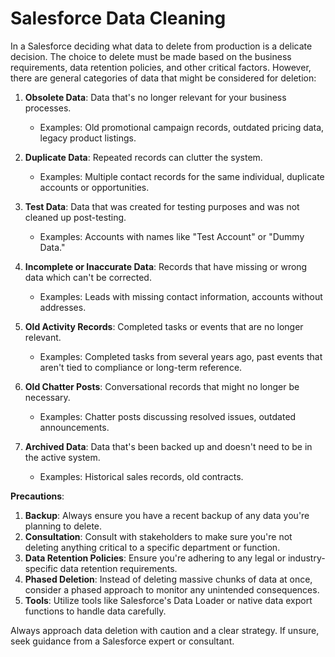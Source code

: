 # Salesforce Data Cleaning

In a Salesforce deciding what data to delete from production is a delicate decision. The choice to delete must be made based on the business requirements, data retention policies, and other critical factors. However, there are general categories of data that might be considered for deletion:

1. **Obsolete Data**: Data that's no longer relevant for your business processes.
   - Examples: Old promotional campaign records, outdated pricing data, legacy product listings.
   
2. **Duplicate Data**: Repeated records can clutter the system.
   - Examples: Multiple contact records for the same individual, duplicate accounts or opportunities.

3. **Test Data**: Data that was created for testing purposes and was not cleaned up post-testing.
   - Examples: Accounts with names like "Test Account" or "Dummy Data."

4. **Incomplete or Inaccurate Data**: Records that have missing or wrong data which can't be corrected.
   - Examples: Leads with missing contact information, accounts without addresses.

5. **Old Activity Records**: Completed tasks or events that are no longer relevant.
   - Examples: Completed tasks from several years ago, past events that aren't tied to compliance or long-term reference.

6. **Old Chatter Posts**: Conversational records that might no longer be necessary.
   - Examples: Chatter posts discussing resolved issues, outdated announcements.

7. **Archived Data**: Data that's been backed up and doesn't need to be in the active system.
   - Examples: Historical sales records, old contracts.

**Precautions**:
1. **Backup**: Always ensure you have a recent backup of any data you're planning to delete.
2. **Consultation**: Consult with stakeholders to make sure you're not deleting anything critical to a specific department or function.
3. **Data Retention Policies**: Ensure you're adhering to any legal or industry-specific data retention requirements.
4. **Phased Deletion**: Instead of deleting massive chunks of data at once, consider a phased approach to monitor any unintended consequences.
5. **Tools**: Utilize tools like Salesforce's Data Loader or native data export functions to handle data carefully.

Always approach data deletion with caution and a clear strategy. If unsure, seek guidance from a Salesforce expert or consultant.